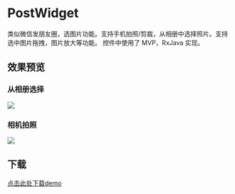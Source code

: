 # PostWidget
类似微信发朋友圈，选图片功能。支持手机拍照/剪裁，从相册中选择照片。支持选中图片拖拽，图片放大等功能。
控件中使用了 MVP，RxJava 实现。


## 效果预览

### 从相册选择
![](http://op6c410ta.bkt.clouddn.com/postWidget_video_03.gif)

### 相机拍照
![](http://op6c410ta.bkt.clouddn.com/postWidget_video_01.gif)

## 下载
[点击此处下载demo](http://op6c410ta.bkt.clouddn.com/postWidgetDemo.apk)
